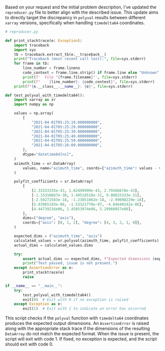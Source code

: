 Based on your request and the initial problem description, I've updated the `reproducer.py` file to better align with the described issue. This update aims to directly target the discrepancy in `polyval` results between different `xarray` versions, specifically when handling `timedelta64` coordinates.

```python
# reproducer.py

def print_stacktrace(e: Exception):
    import traceback
    import sys
    tb = traceback.extract_tb(e.__traceback__)
    print("Traceback (most recent call last):", file=sys.stderr)
    for frame in tb:
        line_number = frame.lineno
        code_context = frame.line.strip() if frame.line else "Unknown"
        print(f'  File "{frame.filename}"', file=sys.stderr)
        print(f"    {line_number}: {code_context}", file=sys.stderr)
    print(f"{e.__class__.__name__}: {e}", file=sys.stderr)

def test_polyval_with_timedelta64():
    import xarray as xr
    import numpy as np

    values = np.array(
        [
            "2021-04-01T05:25:19.000000000",
            "2021-04-01T05:25:29.000000000",
            "2021-04-01T05:25:39.000000000",
            "2021-04-01T05:25:49.000000000",
            "2021-04-01T05:25:59.000000000",
            "2021-04-01T05:26:09.000000000",
        ],
        dtype="datetime64[ns]",
    )
    azimuth_time = xr.DataArray(
        values, name="azimuth_time", coords={"azimuth_time": values - values[0]}
    )

    polyfit_coefficients = xr.DataArray(
        [
            [2.33333335e-43, 1.62499999e-43, 2.79166678e-43],
            [-1.15316667e-30, 1.49518518e-31, 9.08833333e-31],
            [-2.50272583e-18, -1.23851062e-18, -2.99098229e-18],
            [5.83965193e-06, -1.53321770e-07, -4.84640242e-06],
            [4.44739216e06, 1.45053974e06, 5.29960857e06],
        ],
        dims=("degree", "axis"),
        coords={"axis": [0, 1, 2], "degree": [4, 3, 2, 1, 0]},
    )

    expected_dims = ("azimuth_time", "axis")
    calculated_values = xr.polyval(azimuth_time, polyfit_coefficients)
    actual_dims = calculated_values.dims

    try:
        assert actual_dims == expected_dims, f"Expected dimensions {expected_dims}, got {actual_dims}"
        print("Test passed, issue is not present.")
    except AssertionError as e:
        print_stacktrace(e)
        raise

if __name__ == "__main__":
    try:
        test_polyval_with_timedelta64()
        exit(0)  # Exit with 0 if no exception is raised
    except Exception as e:
        exit(1)  # Exit with 1 to indicate an error has occurred
```

This script checks if the `polyval` function with `timedelta64` coordinates produces the expected output dimensions. An `AssertionError` is raised along with the appropriate stack trace if the dimensions of the resulting `DataArray` do not match the expected format. When the issue is present, the script will exit with code 1. If fixed, no exception is expected, and the script should exit with code 0.